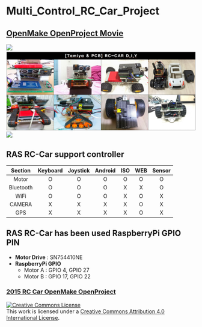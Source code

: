 # Multi_Control_RC_Car_Project

## [OpenMake OpenProject Movie](https://youtu.be/CXtaIAYRl5U)

<img src="https://github.com/rasplay/RAS_RC_CAR/blob/master/img/RASTA_RC_remodel2.jpg" width="800">

<img src="https://github.com/rasplay/RAS_RC_CAR/blob/master/img/RAS_RC.jpg" width="800">

<img src="https://i1.wp.com/shop.rasplay.org/wp-content/uploads/2015/07/pakage_1.jpg" width="800">

## RAS RC-Car support controller 

| Section | Keyboard | Joystick | Android | ISO | WEB | Sensor | 
|:-------:|:-------:|:------:|:-------:|:-------:|:------:|:------:|
|Motor|   O    |  O    |   O    |   O    |   O    |   O   |
|Bluetooth|  O    |  O    |   O    |   X    |  X |   O  |
|WiFi|  O    |  O    |   O    |   X    |  O |   X  |
|CAMERA|   X    |  X    |   X    |   X    |  O |   X  |
|GPS|   X    |  X    |   X    |   X    |  O |   X  |

## RAS RC-Car has been used RaspberryPi GPIO PIN

* **Motor Drive** : SN754410NE 
* **RaspberryPi GPIO**   
   - Motor A : GPIO 4, GPIO 27
   - Motor B : GPIO 17, GPIO 22

### [2015 RC Car OpenMake OpenProject](http://shop.rasplay.org/?product=%EB%AA%A8%EC%9E%84-%EC%8B%A0%EC%B2%AD-%EB%B0%8F-%EC%A0%9C%ED%92%88-%EC%A3%BC%EB%AC%B8-%EB%A9%80%ED%8B%B0%EC%A0%9C%EC%96%B4-rc%EC%B9%B4-%EB%B3%B5%EC%82%AC%EB%B3%B8)

<a rel="license" href="http://creativecommons.org/licenses/by/4.0/"><img alt="Creative Commons License" style="border-width:0" src="https://i.creativecommons.org/l/by/4.0/88x31.png" /></a><br />This work is licensed under a <a rel="license" href="http://creativecommons.org/licenses/by/4.0/">Creative Commons Attribution 4.0 International License</a>.
